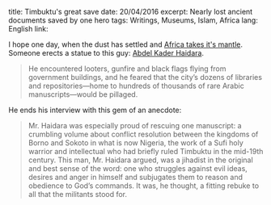 title: Timbuktu's great save
date: 20/04/2016
excerpt: Nearly lost ancient documents saved by one hero
tags: Writings, Museums, Islam, Africa
lang: English
link: 


I hope one day, when the dust has settled and [Africa takes it's mantle](http://www.economist.com/news/special-report/21696792-commodity-boom-may-be-over-and-barriers-doing-business-are-everywhere-africas?zid=304&ah=e5690753dc78ce91909083042ad12e30). Someone erects a statue to this guy: [Abdel Kader Haidara](http://www.wsj.com/articles/the-librarian-who-saved-timbuktus-cultural-treasures-from-al-qaeda-1460729998).

> He encountered looters, gunfire and black flags flying from government buildings, and he feared that the city’s dozens of libraries and repositories—home to hundreds of thousands of rare Arabic manuscripts—would be pillaged.

He ends his interview with this gem of an anecdote:

> Mr. Haidara was especially proud of rescuing one manuscript: a crumbling volume about conflict resolution between the kingdoms of Borno and Sokoto in what is now Nigeria, the work of a Sufi holy warrior and intellectual who had briefly ruled Timbuktu in the mid-19th century. This man, Mr. Haidara argued, was a jihadist in the original and best sense of the word: one who struggles against evil ideas, desires and anger in himself and subjugates them to reason and obedience to God’s commands. It was, he thought, a fitting rebuke to all that the militants stood for.